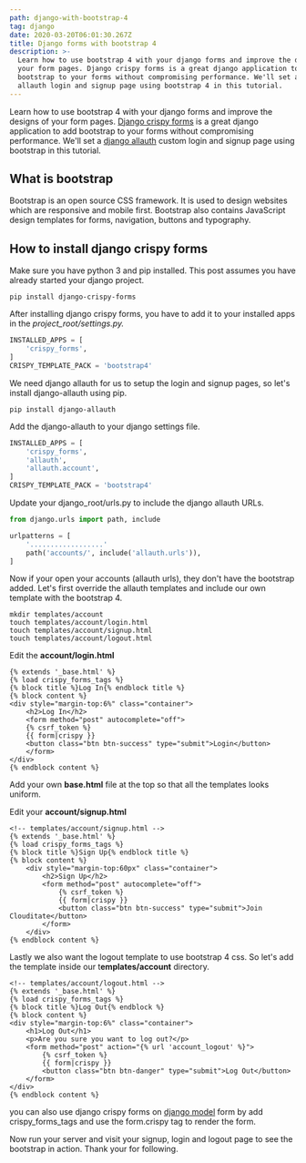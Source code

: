 ```yaml
---
path: django-with-bootstrap-4
tag: django
date: 2020-03-20T06:01:30.267Z
title: Django forms with bootstrap 4
description: >-
  Learn how to use bootstrap 4 with your django forms and improve the designs of
  your form pages. Django crispy forms is a great django application to add
  bootstrap to your forms without compromising performance. We'll set a django
  allauth login and signup page using bootstrap 4 in this tutorial.
---
```

Learn how to use bootstrap 4 with your django forms and improve the designs of your form pages. [Django crispy forms](https://django-allauth.readthedocs.io/en/latest/installation.html) is a great django application to add bootstrap to your forms without compromising performance. We'll set a [django allauth](https://django-allauth.readthedocs.io/en/latest/installation.html) custom login and signup page using bootstrap in this tutorial.

## What is bootstrap

Bootstrap is an open source CSS framework. It is used to design websites which are responsive and mobile first. Bootstrap also contains JavaScript design templates for forms, navigation, buttons and typography.

## How to install django crispy forms

Make sure you have python 3  and pip installed. This post assumes you have already started your django project.

```
pip install django-crispy-forms
```

After installing django crispy forms, you have to add it to your installed apps in the *project_root/settings.py.*

```python
INSTALLED_APPS = [
    'crispy_forms',
]
CRISPY_TEMPLATE_PACK = 'bootstrap4'
```

We need django allauth for us to setup the login and signup pages, so let's install django-allauth using pip.

```
pip install django-allauth
```

Add the django-allauth to your django settings file.

```python
INSTALLED_APPS = [
    'crispy_forms',
    'allauth',
    'allauth.account',
]
CRISPY_TEMPLATE_PACK = 'bootstrap4'
```

Update your django_root/urls.py to include the django allauth URLs.

```python
from django.urls import path, include

urlpatterns = [
    '..................'
    path('accounts/', include('allauth.urls')),
]
```

Now if your open your accounts (allauth urls), they don't have the bootstrap added. Let's first override the allauth templates and include our own template with the bootstrap 4.

```
mkdir templates/account
touch templates/account/login.html
touch templates/account/signup.html
touch templates/account/logout.html
```

Edit the **account/login.html** 

```django
{% extends '_base.html' %}
{% load crispy_forms_tags %}
{% block title %}Log In{% endblock title %}
{% block content %}
<div style="margin-top:6%" class="container">
    <h2>Log In</h2>
    <form method="post" autocomplete="off">
    {% csrf_token %}
    {{ form|crispy }}
    <button class="btn btn-success" type="submit">Login</button>
    </form>
</div>
{% endblock content %}
```

Add your own **base.html** file at the top so that all the templates looks uniform.

Edit your **account/signup.html**

```django
<!-- templates/account/signup.html -->
{% extends '_base.html' %}
{% load crispy_forms_tags %}
{% block title %}Sign Up{% endblock title %}
{% block content %}
    <div style="margin-top:60px" class="container">
        <h2>Sign Up</h2>
        <form method="post" autocomplete="off">
            {% csrf_token %}
            {{ form|crispy }}
            <button class="btn btn-success" type="submit">Join Clouditate</button>
        </form>
    </div>
{% endblock content %}
```

Lastly we also want the logout template to use bootstrap 4 css. So let's add the template inside our t**emplates/account** directory.

```django
<!-- templates/account/logout.html -->
{% extends '_base.html' %}
{% load crispy_forms_tags %}
{% block title %}Log Out{% endblock %}
{% block content %}
<div style="margin-top:6%" class="container">
    <h1>Log Out</h1>
    <p>Are you sure you want to log out?</p>
    <form method="post" action="{% url 'account_logout' %}">
        {% csrf_token %}
        {{ form|crispy }}
        <button class="btn btn-danger" type="submit">Log Out</button>
    </form>
</div>
{% endblock content %}
```

you can also use django crispy forms on [django model](https://www.theophilusn.com/blog/django-models-fields-how-to-design-better-django-models/) form by add crispy_forms_tags and use the form.crispy tag to render the form.

Now run your server and visit your signup, login and  logout page to see the bootstrap in action. Thank your for following.